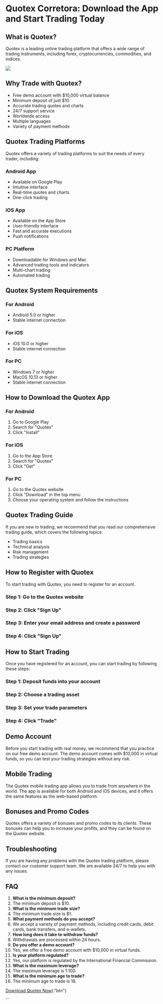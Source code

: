 # Quotex Corretora: Download the App and Start Trading Today

## What is Quotex?

Quotex is a leading online trading platform that offers a wide range of
trading instruments, including forex, cryptocurrencies, commodities, and
indices.

[![](https://static.quotex.io/files/5_en/300_250.jpg)](https://traff.sbs/brokerqxsignupf)

## Why Trade with Quotex?

-   Free demo account with \$10,000 virtual balance
-   Minimum deposit of just \$10
-   Accurate trading quotes and charts
-   24/7 support service
-   Worldwide access
-   Multiple languages
-   Variety of payment methods

## Quotex Trading Platforms

Quotex offers a variety of trading platforms to suit the needs of every
trader, including:

### Android App

-   Available on Google Play
-   Intuitive interface
-   Real-time quotes and charts
-   One-click trading

### iOS App

-   Available on the App Store
-   User-friendly interface
-   Fast and accurate executions
-   Push notifications

### PC Platform

-   Downloadable for Windows and Mac
-   Advanced trading tools and indicators
-   Multi-chart trading
-   Automated trading

## Quotex System Requirements

### For Android

-   Android 5.0 or higher
-   Stable internet connection

### For iOS

-   iOS 10.0 or higher
-   Stable internet connection

### For PC

-   Windows 7 or higher
-   MacOS 10.13 or higher
-   Stable internet connection

## How to Download the Quotex App

### For Android

1.  Go to Google Play
2.  Search for "Quotex"
3.  Click "Install"

### For iOS

1.  Go to the App Store
2.  Search for "Quotex"
3.  Click "Get"

### For PC

1.  Go to the Quotex website
2.  Click "Download" in the top menu
3.  Choose your operating system and follow the instructions

## Quotex Trading Guide

If you are new to trading, we recommend that you read our comprehensive
trading guide, which covers the following topics:

-   Trading basics
-   Technical analysis
-   Risk management
-   Trading strategies

## How to Register with Quotex

To start trading with Quotex, you need to register for an account.

### Step 1: Go to the Quotex website

### Step 2: Click "Sign Up"

### Step 3: Enter your email address and create a password

### Step 4: Click "Sign Up"

## How to Start Trading

Once you have registered for an account, you can start trading by
following these steps:

### Step 1: Deposit funds into your account

### Step 2: Choose a trading asset

### Step 3: Set your trade parameters

### Step 4: Click "Trade"

## Demo Account

Before you start trading with real money, we recommend that you practice
on our free demo account. The demo account comes with \$10,000 in
virtual funds, so you can test your trading strategies without any risk.

## Mobile Trading

The Quotex mobile trading app allows you to trade from anywhere in the
world. The app is available for both Android and iOS devices, and it
offers the same features as the web-based platform.

## Bonuses and Promo Codes

Quotex offers a variety of bonuses and promo codes to its clients. These
bonuses can help you to increase your profits, and they can be found on
the Quotex website.

## Troubleshooting

If you are having any problems with the Quotex trading platform, please
contact our customer support team. We are available 24/7 to help you
with any issues.

## FAQ

1.  **What is the minimum deposit?**
2.  The minimum deposit is \$10.
3.  **What is the minimum trade size?**
4.  The minimum trade size is \$1.
5.  **What payment methods do you accept?**
6.  We accept a variety of payment methods, including credit cards,
    debit cards, bank transfers, and e-wallets.
7.  **How long does it take to withdraw funds?**
8.  Withdrawals are processed within 24 hours.
9.  **Do you offer a demo account?**
10. Yes, we offer a free demo account with \$10,000 in virtual funds.
11. **Is your platform regulated?**
12. Yes, our platform is regulated by the International Financial
    Commission.
13. **What is the maximum leverage?**
14. The maximum leverage is 1:100.
15. **What is the minimum age to trade?**
16. The minimum age to trade is 18.

[Download Quotex
Now](\%22https://traff.sbs/quotexonelink\%22){."btn"}

\`\`\`

